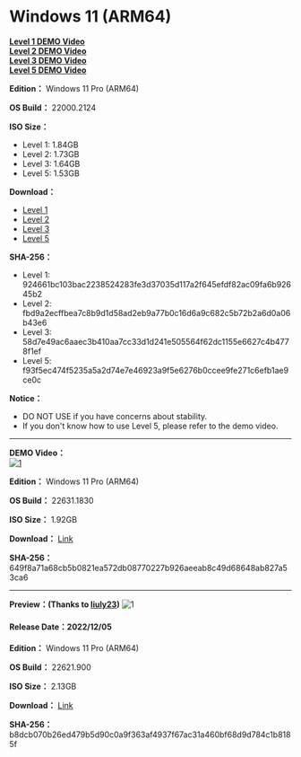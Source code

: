 # Windows 11 (ARM64)

**[Level 1 DEMO Video](https://youtu.be/KHYg8D0l_eg)**  
**[Level 2 DEMO Video](https://youtu.be/ZEFq3IPu9b4)**  
**[Level 3 DEMO Video](https://youtu.be/fWqnPL3pqWc)**  
**[Level 5 DEMO Video](https://youtu.be/VmlOx64drWs)**

**Edition：** Windows 11 Pro (ARM64)

**OS Build：** 22000.2124

**ISO Size：**
- Level 1: 1.84GB
- Level 2: 1.73GB
- Level 3: 1.64GB
- Level 5: 1.53GB

**Download：**
- [Level 1](https://github.com/WhatTheBlock/WindowsSimplify/releases/download/iso/22000.2124_arm_230712_lv1.iso)
- [Level 2](https://github.com/WhatTheBlock/WindowsSimplify/releases/download/iso/22000.2124_arm_230712_lv2.iso)
- [Level 3](https://github.com/WhatTheBlock/WindowsSimplify/releases/download/iso/22000.2124_arm_230712_lv3.iso)
- [Level 5](https://github.com/WhatTheBlock/WindowsSimplify/releases/download/iso/22000.2124_arm_230712_handicapped.iso)

**SHA-256：**
- Level 1: 924661bc103bac2238524283fe3d37035d117a2f645efdf82ac09fa6b92645b2
- Level 2: fbd9a2ecffbea7c8b9d1d58ad2eb9a77b0c16d6a9c682c5b72b2a6d0a06b43e6
- Level 3: 58d7e49ac6aaec3b410aa7cc33d1d241e505564f62dc1155e6627c4b4778f1ef
- Level 5: f93f5ec474f5235a5a2d74e7e46923a9f5e6276b0ccee9fe271c6efb1ae9ce0c

**Notice：**
- DO NOT USE if you have concerns about stability.
- If you don't know how to use Level 5, please refer to the demo video.

----

**DEMO Video：** <br>
[![1](https://img.youtube.com/vi/FX8P7zbumbY/maxresdefault.jpg)](https://youtu.be/FX8P7zbumbY "DEMO Video")

**Edition：** Windows 11 Pro (ARM64)

**OS Build：** 22631.1830

**ISO Size：** 1.92GB

**Download：** [Link](https://github.com/WhatTheBlock/WindowsSimplify/releases/download/iso/22631.1830_arm_230602.iso)

**SHA-256：** 649f8a71a68cb5b0821ea572db08770227b926aeeab8c49d68648ab827a53ca6

----

**Preview：(Thanks to [liuly23](https://github.com/liuly23))**
![1](https://github.com/WhatTheBlock/WindowsSimplify/blob/master/preview/22621.900_arm_221205.jpg)

#### Release Date：2022/12/05

**Edition：** Windows 11 Pro (ARM64)

**OS Build：** 22621.900

**ISO Size：** 2.13GB

**Download：** [Link](https://gmnfuedutw-my.sharepoint.com/:u:/g/personal/40543229_gm_nfu_edu_tw/EZ_qSLneH-FDg_ctfmQudsoBbx5GSdjQPzlo-ys9GMH8ng?e=iuKquJ)

**SHA-256：** b8dcb070b26ed479b5d90c0a9f363af4937f67ac31a460bf68d9d784c1b8185f
